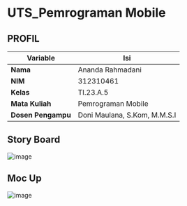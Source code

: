 # UTS_Pemrograman Mobile
## PROFIL
| Variable           |             Isi            |
| -------------------|----------------------------|
| **Nama**           |        Ananda Rahmadani       |
| **NIM**            |          312310461         |
| **Kelas**          |          TI.23.A.5         |
| **Mata Kuliah**    |     Pemrograman Mobile     |
| **Dosen Pengampu** | Doni Maulana,  S.Kom, M.M.S.I |

## Story Board
![image](https://github.com/user-attachments/assets/63277f2a-8dae-42dc-92c8-7b164ad89b47)

## Moc Up
![image](https://github.com/user-attachments/assets/73121761-4059-4780-8fb1-5af8411110f4)

